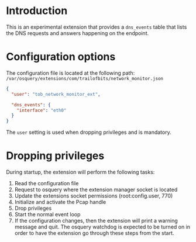 # Introduction
This is an experimental extension that provides a `dns_events` table that lists the DNS requests and answers happening on the endpoint.

# Configuration options
The configuration file is located at the following path: `/var/osquery/extensions/com/trailofbits/network_monitor.json`

``` json
{
  "user": "tob_network_monitor_ext",

  "dns_events": {
    "interface": "eth0"
  }
}
```

The `user` setting is used when dropping privileges and is mandatory.

# Dropping privileges
During startup, the extension will perform the following tasks:

1. Read the configuration file
2. Request to osquery where the extension manager socket is located
3. Update the extensions socket permissions (root:config.user, 770)
4. Initialize and activate the Pcap handle
5. Drop privileges
6. Start the normal event loop
7. If the configuration changes, then the extension will print a warning message and quit. The osquery watchdog is expected to be turned on in order to have the extension go through these steps from the start.
